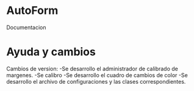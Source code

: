 # AutoForm

Documentacion
# Ayuda y cambios
Cambios de version: 
-Se desarrollo el administrador de calibrado de margenes.
-Se calibro
-Se desarrollo el cuadro de cambios de color
-Se desarrollo el archivo de configuraciones y las clases correspondientes.